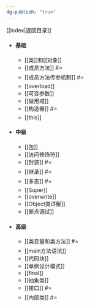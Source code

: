 ```yaml
---
dg-publish: "true"
---
```

[[index|返回目录]]
- #### 基础
	- [[类]]和[[对象]]  
	- [[成员方法]] #⭐️ 
	- [[成员方法传参机制]] #⭐️ 
	- [[overload]] 
	- [[可变参数]] 
	- [[做用域]] 
	- [[构造器]] #⭐️ 
	- [[this]] 
- #### 中级
	- [[包]] 
	- [[访问修饰符]] 
	- [[封装]] #⭐️ 
	- [[继承]] #⭐️ 
	- [[多态]] #⭐️ 
	- [[Super]] 
	- [[overwrite]] 
	- [[Object类详解]] 
	- [[断点调试]] 
- #### 高级 
	- [[类变量和类方法]] #⭐️ 
	- [[main方法语法]] 
	- [[代码块]] 
	- [[单例设计模式]] 
	- [[final]] 
	- [[抽象类]] 
	- [[接口]] #⭐️ 
	- [[内部类]] #⭐️ 